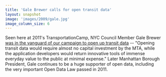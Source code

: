 ```yaml
---
title: 'Gale Brewer calls for open transit data'
layout: snapshot
image: 'images/2009/gale.jpg'
image_column_size: 6
---
```


Seen here at 2011's TransportationCamp, NYC Council Member Gale Brewer <a href="http://blog.openplans.org/2009/09/ny-city-council-member-calls-for-open-transit-data/">was in the vanguard of our campaign to open up transit data</a> -- "Opening transit data would require almost no capital investment by the MTA, while the application developers would return innovative tools of immense everyday value to the public at minimal expense." Later Manhattan Borough President, Gale continues to be a huge supporter of open data, including the very important Open Data Law passed in 2011.

